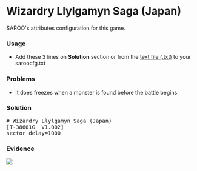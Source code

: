 # Wizardry Llylgamyn Saga (Japan)

SAROO's attributes configuration for this game.

### Usage

- Add these 3 lines on **Solution** section or from the [text file (.txt)](./config.txt) to your saroocfg.txt

### Problems

- It does freezes when a monster is found before the battle begins.

### Solution

<pre># Wizardry Llylgamyn Saga (Japan)
[T-38601G  V1.002]
sector_delay=1000</pre>

### Evidence

[![](https://img.youtube.com/vi/fo9_jg3HVL8/0.jpg)](https://youtu.be/fo9_jg3HVL8)
